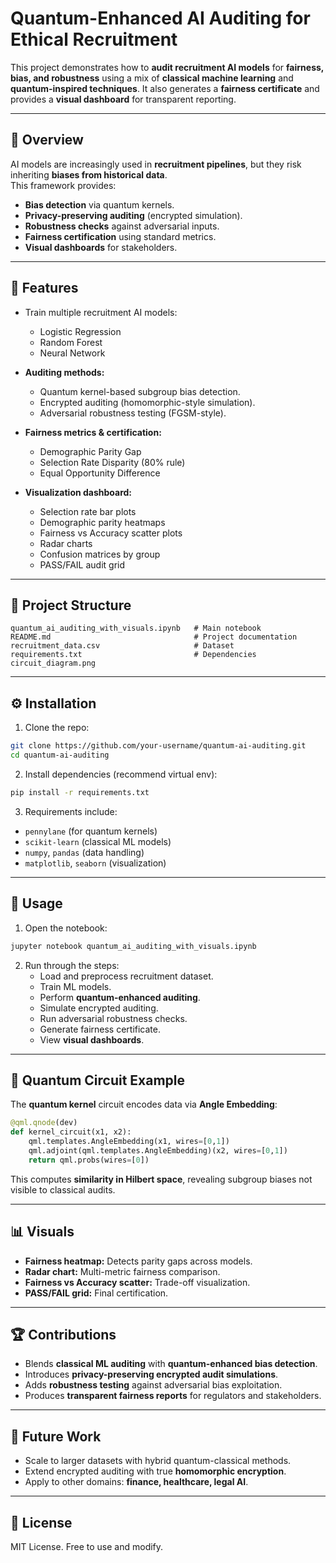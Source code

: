 # Quantum-Enhanced AI Auditing for Ethical Recruitment

This project demonstrates how to **audit recruitment AI models** for **fairness, bias, and robustness** using a mix of **classical machine learning** and **quantum-inspired techniques**. It also generates a **fairness certificate** and provides a **visual dashboard** for transparent reporting.

---

## 📌 Overview
AI models are increasingly used in **recruitment pipelines**, but they risk inheriting **biases from historical data**.  
This framework provides:  
- **Bias detection** via quantum kernels.  
- **Privacy-preserving auditing** (encrypted simulation).  
- **Robustness checks** against adversarial inputs.  
- **Fairness certification** using standard metrics.  
- **Visual dashboards** for stakeholders.  

---

## 🚀 Features
- Train multiple recruitment AI models:  
  - Logistic Regression  
  - Random Forest  
  - Neural Network  

- **Auditing methods:**  
  - Quantum kernel-based subgroup bias detection.  
  - Encrypted auditing (homomorphic-style simulation).  
  - Adversarial robustness testing (FGSM-style).  

- **Fairness metrics & certification:**  
  - Demographic Parity Gap  
  - Selection Rate Disparity (80% rule)  
  - Equal Opportunity Difference  

- **Visualization dashboard:**  
  - Selection rate bar plots  
  - Demographic parity heatmaps  
  - Fairness vs Accuracy scatter plots  
  - Radar charts  
  - Confusion matrices by group  
  - PASS/FAIL audit grid  

---

## 📂 Project Structure
```
quantum_ai_auditing_with_visuals.ipynb   # Main notebook
README.md                                # Project documentation
recruitment_data.csv                     # Dataset
requirements.txt                         # Dependencies
circuit_diagram.png
```

---

## ⚙️ Installation

1. Clone the repo:  
```bash
git clone https://github.com/your-username/quantum-ai-auditing.git
cd quantum-ai-auditing
```

2. Install dependencies (recommend virtual env):  
```bash
pip install -r requirements.txt
```

3. Requirements include:  
- `pennylane` (for quantum kernels)  
- `scikit-learn` (classical ML models)  
- `numpy`, `pandas` (data handling)  
- `matplotlib`, `seaborn` (visualization)  

---

## 📖 Usage

1. Open the notebook:  
```bash
jupyter notebook quantum_ai_auditing_with_visuals.ipynb
```

2. Run through the steps:  
   - Load and preprocess recruitment dataset.  
   - Train ML models.  
   - Perform **quantum-enhanced auditing**.  
   - Simulate encrypted auditing.  
   - Run adversarial robustness checks.  
   - Generate fairness certificate.  
   - View **visual dashboards**.  

---

## 🔬 Quantum Circuit Example

The **quantum kernel** circuit encodes data via **Angle Embedding**:  

```python
@qml.qnode(dev)
def kernel_circuit(x1, x2):
    qml.templates.AngleEmbedding(x1, wires=[0,1])
    qml.adjoint(qml.templates.AngleEmbedding)(x2, wires=[0,1])
    return qml.probs(wires=[0])
```

This computes **similarity in Hilbert space**, revealing subgroup biases not visible to classical audits.  

---

## 📊 Visuals

- **Fairness heatmap:** Detects parity gaps across models.  
- **Radar chart:** Multi-metric fairness comparison.  
- **Fairness vs Accuracy scatter:** Trade-off visualization.  
- **PASS/FAIL grid:** Final certification.  

---

## 🏆 Contributions
- Blends **classical ML auditing** with **quantum-enhanced bias detection**.  
- Introduces **privacy-preserving encrypted audit simulations**.  
- Adds **robustness testing** against adversarial bias exploitation.  
- Produces **transparent fairness reports** for regulators and stakeholders.  

---

## 🔮 Future Work
- Scale to larger datasets with hybrid quantum-classical methods.  
- Extend encrypted auditing with true **homomorphic encryption**.  
- Apply to other domains: **finance, healthcare, legal AI**.  

---

## 📜 License
MIT License. Free to use and modify.  
